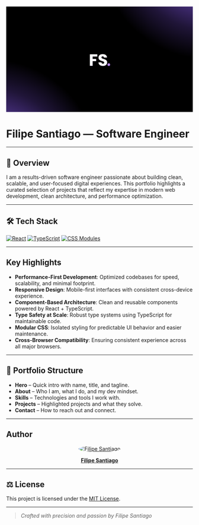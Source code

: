 ![Portfolio Banner](./public/readmeimg/banner.png)

# Filipe Santiago — Software Engineer

---

## 🧭 Overview

I am a results-driven software engineer passionate about building clean, scalable, and user-focused digital experiences. This portfolio highlights a curated selection of projects that reflect my expertise in modern web development, clean architecture, and performance optimization.

---

## 🛠 Tech Stack

[![React](https://img.shields.io/badge/React-20232A?style=for-the-badge&logo=react&logoColor=61DAFB)](https://reactjs.org/)
[![TypeScript](https://img.shields.io/badge/TypeScript-007ACC?style=for-the-badge&logo=typescript&logoColor=white)](https://www.typescriptlang.org/)
[![CSS Modules](https://img.shields.io/badge/CSS_Modules-000000?style=for-the-badge&logo=css3&logoColor=white)](https://github.com/css-modules/css-modules)

---

## Key Highlights

-  **Performance-First Development**: Optimized codebases for speed, scalability, and minimal footprint.
-  **Responsive Design**: Mobile-first interfaces with consistent cross-device experience.
-  **Component-Based Architecture**: Clean and reusable components powered by React + TypeScript.
-  **Type Safety at Scale**: Robust type systems using TypeScript for maintainable code.
-  **Modular CSS**: Isolated styling for predictable UI behavior and easier maintenance.
-  **Cross-Browser Compatibility**: Ensuring consistent experience across all major browsers.

---

## 📂 Portfolio Structure
- **Hero** – Quick intro with name, title, and tagline.
- **About** – Who I am, what I do, and my dev mindset.
- **Skills** – Technologies and tools I work with.
- **Projects** – Highlighted projects and what they solve.
- **Contact** – How to reach out and connect.

---



## Author

<div align="center">
    <a href="https://github.com/SantiaGhou">
        <img src="https://avatars.githubusercontent.com/u/161606315?v=4" alt="Filipe Santiago" width="150" height="150" style="border-radius: 50%;" />
        <p><strong>Filipe Santiago</strong></p>
    </a>
</div>

---

## ⚖️ License

This project is licensed under the [MIT License](LICENSE).

---

> *Crafted with precision and passion by Filipe Santiago*
